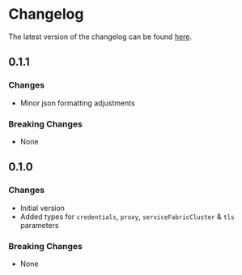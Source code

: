 # Changelog

The latest version of the changelog can be found [here](https://github.com/Azure/bicep-registry-modules/blob/main/avm/res/api-management/service/backend/CHANGELOG.md).

## 0.1.1

### Changes

- Minor json formatting adjustments

### Breaking Changes

- None

## 0.1.0

### Changes

- Initial version
- Added types for `credentials`, `proxy`, `serviceFabricCluster` & `tls` parameters

### Breaking Changes

- None
